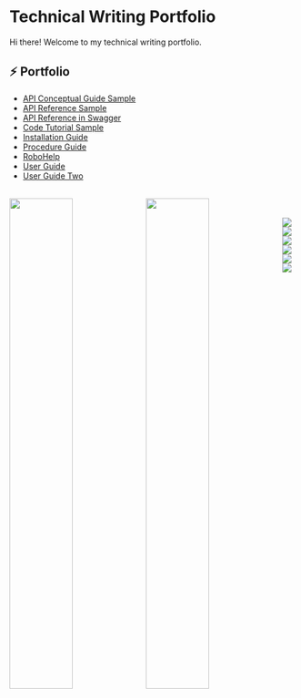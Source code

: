 # Technical Writing Portfolio



Hi there! Welcome to my technical writing portfolio.

## :zap: Portfolio
<ul>
<li><a href="https://github.com/ryansplan/technicalwritingsamples/wiki/API-Conceptual-Guide-Sample">API Conceptual Guide Sample</a></li>
<li><a href="https://github.com/ryansplan/technicalwritingsamples/wiki/API-Reference-Sample">API Reference Sample</a></li>
<li><a href="https://app.swaggerhub.com/apis/ryansplan/ryanapi/1.0.0">API Reference in Swagger</a></li>
<li><a href="https://github.com/ryansplan/technicalwritingsamples/wiki/Code-Tutorial-Sample">Code Tutorial Sample</a></li>
<li><a href="https://github.com/ryansplan/technicalwritingsamples/wiki/Installation-Guide-Sample">Installation Guide</a></li>
<li><a href="https://github.com/ryansplan/technicalwritingsamples/wiki/Procedure-Guide-Sample">Procedure Guide</a></li>
<li><a href="https://github.com/ryansplan/technicalwritingsamples/wiki/RoboHelp">RoboHelp</a></li>
<li><a href="https://github.com/ryansplan/technicalwritingsamples/wiki/User-Guide-Sample">User Guide</a></li>
<li><a href="https://github.com/ryansplan/technicalwritingsamples/wiki/User-Guide-Sample-Two">User Guide Two</a></li>
</ul>

<br>

<img align="left" width="47%" src= "https://github-readme-stats.vercel.app/api?username=ryansplan&show_icons=true&theme=transparent" />

<img align="left" width="47%" src= "https://github-readme-stats.vercel.app/api/top-langs/?username=ryansplan" />

<br>
<br>

<img align="left" src="https://img.shields.io/badge/adobe-%23FF0000.svg?style=for-the-badge&logo=adobe&logoColor=white" />

<img align="left" src="https://img.shields.io/badge/Adobe%20Dreamweaver-FF61F6.svg?style=for-the-badge&logo=Adobe%20Dreamweaver&logoColor=white" />

<img align="down" src="https://img.shields.io/badge/javascript-%23323330.svg?style=for-the-badge&logo=javascript&logoColor=%23F7DF1E" />

<img align="left" src="https://img.shields.io/badge/html5-%23E34F26.svg?style=for-the-badge&logo=html5&logoColor=white" />

<img align="left" src="https://img.shields.io/badge/markdown-%23000000.svg?style=for-the-badge&logo=markdown&logoColor=white" />

<img align="left" src="https://img.shields.io/badge/css3-%231572B6.svg?style=for-the-badge&logo=css3&logoColor=white" />
